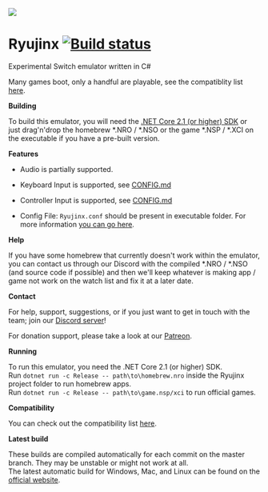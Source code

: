 ![](https://ryujinx.github.io/static/img/Ryujinx_logo_128.png)
# Ryujinx [![Build status](https://ci.appveyor.com/api/projects/status/ssg4jwu6ve3k594s?svg=true)](https://ci.appveyor.com/project/gdkchan/ryujinx)

Experimental Switch emulator written in C#

Many games boot, only a handful are playable, see the compatiblity list [here](https://github.com/Ryujinx/Ryujinx-Games-List/issues).

**Building**

To build this emulator, you will need the [.NET Core 2.1 (or higher) SDK](https://www.microsoft.com/net/download/)
or just drag'n'drop the homebrew *.NRO / *.NSO or the game *.NSP / *.XCI on the executable if you have a pre-built version.

**Features**

 - Audio is partially supported.

 - Keyboard Input is supported, see [CONFIG.md](CONFIG.md)

 - Controller Input is supported, see [CONFIG.md](CONFIG.md)

 - Config File: `Ryujinx.conf` should be present in executable folder.
   For more information [you can go here](CONFIG.md).

**Help**

If you have some homebrew that currently doesn't work within the emulator, you can contact us through our Discord with the compiled *.NRO / *.NSO (and source code if possible) and then we'll keep whatever is making app / game not work on the watch list and fix it at a later date.

**Contact**

For help, support, suggestions, or if you just want to get in touch with the team; join our [Discord server](https://discord.gg/N2FmfVc)!

For donation support, please take a look at our [Patreon](https://www.patreon.com/ryujinx).

**Running**

To run this emulator, you need the .NET Core 2.1 (or higher) SDK.  
Run `dotnet run -c Release -- path\to\homebrew.nro` inside the Ryujinx project folder to run homebrew apps.  
Run `dotnet run -c Release -- path\to\game.nsp/xci` to run official games.

**Compatibility**

You can check out the compatibility list [here](https://github.com/Ryujinx/Ryujinx-Games-List/issues).

**Latest build**

These builds are compiled automatically for each commit on the master branch. They may be unstable or might not work at all.  
The latest automatic build for Windows, Mac, and Linux can be found on the [official website](https://ryujinx.org/#/Build).
